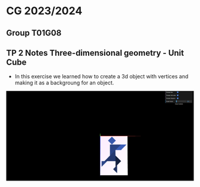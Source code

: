 # CG 2023/2024

## Group T01G08

## TP 2 Notes Three-dimensional geometry - Unit Cube

- In this exercise we learned how to create a 3d object with vertices and making it as a backgroung for an object.

![Screenshot 1](screenshots/cg-t01g08-tp2-2.png)

